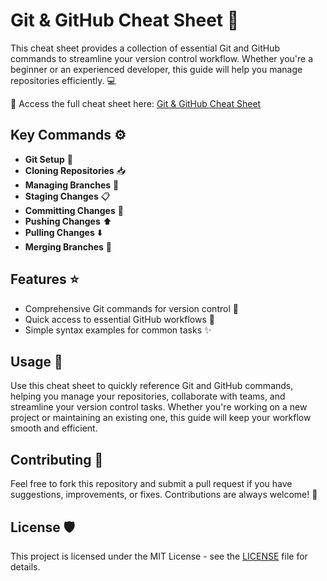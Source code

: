 # Git & GitHub Cheat Sheet 📝

This cheat sheet provides a collection of essential Git and GitHub commands to streamline your version control workflow. Whether you're a beginner or an experienced developer, this guide will help you manage repositories efficiently. 💻

🔗 Access the full cheat sheet here: [Git & GitHub Cheat Sheet](https://aquamarine-susette-51.tiiny.site)

## Key Commands ⚙️

- **Git Setup** 🔧
- **Cloning Repositories** 📥
- **Managing Branches** 🌱
- **Staging Changes** 📋
- **Committing Changes** 💬
- **Pushing Changes** ⬆️
- **Pulling Changes** ⬇️
- **Merging Branches** 🔀

## Features ⭐

- Comprehensive Git commands for version control 📂
- Quick access to essential GitHub workflows 🏁
- Simple syntax examples for common tasks ✨

## Usage 🚀

Use this cheat sheet to quickly reference Git and GitHub commands, helping you manage your repositories, collaborate with teams, and streamline your version control tasks. Whether you're working on a new project or maintaining an existing one, this guide will keep your workflow smooth and efficient.

## Contributing 🤝

Feel free to fork this repository and submit a pull request if you have suggestions, improvements, or fixes. Contributions are always welcome! 🌱

## License 🛡️

This project is licensed under the MIT License - see the [LICENSE](LICENSE) file for details.
